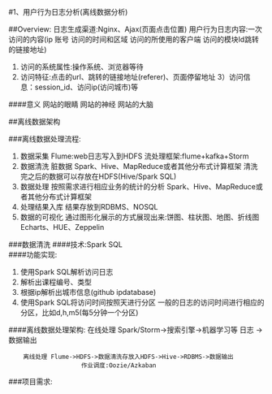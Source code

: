 #1、用户行为日志分析(离线数据分析)

##Overview:
日志生成渠道:Nginx、Ajax(页面点击位置)
用户行为日志内容:一次访问的内容(ip 账号 访问的时间和区域 访问的所使用的客户端 访问的模块Id跳转的链接地址)
1) 访问的系统属性:操作系统、浏览器等待
2) 访问特征:点击的url、跳转的链接地址(referer)、页面停留地址
3）访问信息：session_id、访问ip(访问城市)等

####意义
网站的眼睛
网站的神经
网站的大脑

##离线数据架构

###离线数据处理流程:
1) 数据采集 Flume:web日志写入到HDFS
	流处理框架:flume+kafka+Storm
2) 数据清洗
	脏数据
	Spark、Hive、MapReduce或者其他分布式计算框架
	清洗完之后的数据可以存放在HDFS(Hive/Spark SQL) 
3) 数据处理
	按照需求进行相应业务的统计的分析 
	Spark、Hive、MapReduce或者其他分布式计算框架
4) 处理结果入库
	结果存放到RDBMS、NOSQL
5) 数据的可视化
	通过图形化展示的方式展现出来:饼图、柱状图、地图、折线图
	Echarts、HUE、Zeppelin

###数据清洗
####技术:Spark SQL	
####功能实现:
1. 使用Spark SQL解析访问日志
2. 解析出课程编号、类型
3. 根据ip解析出城市信息(github ipdatabase)
4. 使用Spark SQL将访问时间按照天进行分区
一般的日志的访问时间进行相应的分区，比如d,h,m5(每5分钟一个分区)

####离线数据处理架构:
		在线处理 Spark/Storm->搜索引擎->机器学习等
日志 			           ->数据输出         
			
		离线处理 Flume->HDFS->数据清洗存放入HDFS->Hive->RDBMS->数据输出	
						作业调度:Oozie/Azkaban
###项目需求: